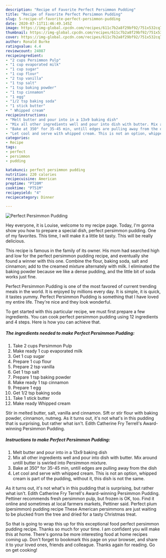 ```yaml
---
description: "Recipe of Favorite Perfect Persimmon Pudding"
title: "Recipe of Favorite Perfect Persimmon Pudding"
slug: 5-recipe-of-favorite-perfect-persimmon-pudding
date: 2020-07-11T11:46:49.145Z
image: https://img-global.cpcdn.com/recipes/611c7b2a8f29bf92/751x532cq70/perfect-persimmon-pudding-recipe-main-photo.jpg
thumbnail: https://img-global.cpcdn.com/recipes/611c7b2a8f29bf92/751x532cq70/perfect-persimmon-pudding-recipe-main-photo.jpg
cover: https://img-global.cpcdn.com/recipes/611c7b2a8f29bf92/751x532cq70/perfect-persimmon-pudding-recipe-main-photo.jpg
author: Ronald Burke
ratingvalue: 4.4
reviewcount: 24087
recipeingredient:
- "2 cups Persimmon Pulp"
- "1 cup evaporated milk"
- "1 cup sugar"
- "1 cup flour"
- "2 tsp vanilla"
- "1 tsp salt"
- "1 tsp baking powder"
- "1 tsp cinnamon"
- "1 egg"
- "1/2 tsp baking soda"
- "1 stick butter"
- " Whipped cream"
recipeinstructions:
- "Melt butter and pour into in a 13x9 baking dish"
- "Mix all other ingredients well and pour into dish with butter. Mix around untill butter is swirled into Persimmon mixture."
- "Bake at 350° for 35-45 min, untill edges are pulling away from the dish"
- "Let cool and serve with whipped cream. This is not an option, whipped cream is part of the pudding, without it, this dish is not the same."
categories:
- Recipe
tags:
- perfect
- persimmon
- pudding

katakunci: perfect persimmon pudding 
nutrition: 220 calories
recipecuisine: American
preptime: "PT20M"
cooktime: "PT51M"
recipeyield: "4"
recipecategory: Dinner

---
```



![Perfect Persimmon Pudding](https://img-global.cpcdn.com/recipes/611c7b2a8f29bf92/751x532cq70/perfect-persimmon-pudding-recipe-main-photo.jpg)

Hey everyone, it is Louise, welcome to my recipe page. Today, I'm gonna show you how to prepare a special dish, perfect persimmon pudding. One of my favorites. This time, I will make it a little bit tasty. This will be really delicious.

This recipe is famous in the family of its owner. His mom had searched high and low for the perfect persimmon pudding recipe, and eventually she found a winner with this one. Combine the flour, baking soda, salt and cinnamon; add to the creamed mixture alternately with milk. I eliminated the baking powder because we like a dense pudding, and the little bit of soda works just fine.

Perfect Persimmon Pudding is one of the most favored of current trending meals in the world. It is enjoyed by millions every day. It is simple, it is quick, it tastes yummy. Perfect Persimmon Pudding is something that I have loved my entire life. They're nice and they look wonderful.


To get started with this particular recipe, we must first prepare a few ingredients. You can cook perfect persimmon pudding using 12 ingredients and 4 steps. Here is how you can achieve that.

<!--inarticleads1-->

##### The ingredients needed to make Perfect Persimmon Pudding:

1. Take 2 cups Persimmon Pulp
1. Make ready 1 cup evaporated milk
1. Get 1 cup sugar
1. Prepare 1 cup flour
1. Prepare 2 tsp vanilla
1. Get 1 tsp salt
1. Prepare 1 tsp baking powder
1. Make ready 1 tsp cinnamon
1. Prepare 1 egg
1. Get 1/2 tsp baking soda
1. Take 1 stick butter
1. Make ready  Whipped cream


Stir in melted butter, salt, vanilla and cinnamon. Sift or stir flour with baking powder, cinnamon, nutmeg. As it turns out, it&#39;s not what&#39;s in this pudding that is surprising, but rather what isn&#39;t. Edith Catherine Fry Terrell&#39;s Award-winning Persimmon Pudding. 

<!--inarticleads2-->

##### Instructions to make Perfect Persimmon Pudding:

1. Melt butter and pour into in a 13x9 baking dish
1. Mix all other ingredients well and pour into dish with butter. Mix around untill butter is swirled into Persimmon mixture.
1. Bake at 350° for 35-45 min, untill edges are pulling away from the dish
1. Let cool and serve with whipped cream. This is not an option, whipped cream is part of the pudding, without it, this dish is not the same.


As it turns out, it&#39;s not what&#39;s in this pudding that is surprising, but rather what isn&#39;t. Edith Catherine Fry Terrell&#39;s Award-winning Persimmon Pudding. Pettiner recommends fresh persimmon pulp, but frozen is OK, too. Find it online and sometimes at local farmers markets, Pettiner said. Perfect plum (persimmon) pudding recipe These American persimmons are just waiting to be plucked from the tree and dried for a tasty Christmas treat. 

So that is going to wrap this up for this exceptional food perfect persimmon pudding recipe. Thanks so much for your time. I am confident you will make this at home. There's gonna be more interesting food at home recipes coming up. Don't forget to bookmark this page on your browser, and share it to your loved ones, friends and colleague. Thanks again for reading. Go on get cooking!
